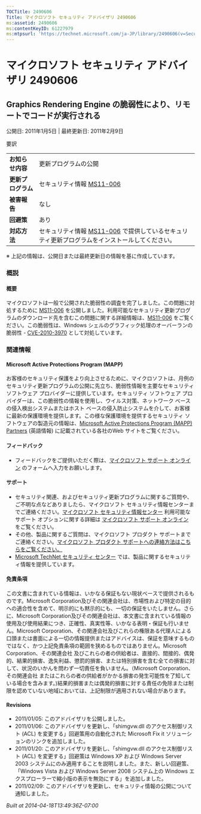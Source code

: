 ```yaml
---
TOCTitle: 2490606
Title: マイクロソフト セキュリティ アドバイザリ 2490606
ms:assetid: 2490606
ms:contentKeyID: 61227979
ms:mtpsurl: 'https://technet.microsoft.com/ja-JP/library/2490606(v=Security.10)'
---
```


マイクロソフト セキュリティ アドバイザリ 2490606
================================================

Graphics Rendering Engine の脆弱性により、リモートでコードが実行される
----------------------------------------------------------------------

公開日: 2011年1月5日 | 最終更新日: 2011年2月9日

要訳

|                    |                                                                                                                                                           |
|--------------------|-----------------------------------------------------------------------------------------------------------------------------------------------------------|
| **お知らせ内容**   | 更新プログラムの公開                                                                                                                                      |
| **更新プログラム** | セキュリティ情報 [MS11-006](https://technet.microsoft.com/security/bulletin/ms11-006)                                                                      |
| **被害報告**       | なし                                                                                                                                                      |
| **回避策**         | あり                                                                                                                                                      |
| **対応方法**       | セキュリティ情報 [MS11-006](https://technet.microsoft.com/security/bulletin/ms11-006) で提供しているセキュリティ更新プログラムをインストールしてください。 |

※ 上記の情報は、公開日または最終更新日の情報を基に作成しています。

### 概説

#### 概要

マイクロソフトは一般で公開された脆弱性の調査を完了しました。この問題に対処するために [MS11-006](https://technet.microsoft.com/security/bulletin/ms11-006) を公開しました。利用可能なセキュリティ更新プログラムのダウンロード先を含むこの問題に関する詳細情報は、[MS11-006](https://technet.microsoft.com/security/bulletin/ms11-006) をご覧ください。この脆弱性は、Windows シェルのグラフィック処理のオーバーランの脆弱性 - [CVE-2010-3970](https://www.cve.mitre.org/cgi-bin/cvename.cgi?name=cve-2010-3970) として対処しています。

### 関連情報

#### Microsoft Active Protections Program (MAPP)

お客様のセキュリティ保護をより向上させるために、マイクロソフトは、月例のセキュリティ更新プログラムの公開に先立ち、脆弱性情報を主要なセキュリティ ソフトウェア プロバイダーに提供しています。セキュリティ ソフトウェア プロバイダーは、この脆弱性の情報を使用し、ウイルス対策、ネットワーク ベースの侵入検出システムまたはホスト ベースの侵入防止システムを介して、お客様に最新の保護環境を提供します。この様な保護環境を提供するセキュリティ ソフトウェアの製造元の情報は、[Microsoft Active Protections Program (MAPP) Partners](https://www.microsoft.com/security/msrc/mapp/partners.mspx) (英語情報) に記載されている各社のWeb サイトをご覧ください。

#### フィードバック

-   フィードバックをご提供いただく際は、[マイクロソフト サポート オンライン](https://support.microsoft.com/common/survey.aspx?scid=sw;en;1257&showpage=1&ws=technet&sd=tech) のフォームへ入力をお願いします。

#### サポート

-   セキュリティ関連、およびセキュリティ更新プログラムに関するご質問や、ご不明な点などありましたら、マイクロソフト セキュリティ情報センターまでご連絡ください。[マイクロソフト セキュリティ情報センター](https://www.microsoft.com/japan/security/sicinfo.mspx) 利用可能なサポート オプションに関する詳細は [マイクロソフト サポート オンライン](https://support.microsoft.com/) をご覧ください。
-   その他、製品に関するご質問は、マイクロソフト プロダクト サポートまでご連絡ください。[マイクロソフト プロダクト サポートへの連絡方法はこちらをご覧ください。](https://support.microsoft.com/select/?target=assistance)
-   [Microsoft TechNet セキュリティ センター](https://technet.microsoft.com/ja-jp/security/default.aspx) では、製品に関するセキュリティ情報を提供しています。

#### 免責条項

この文書に含まれている情報は、いかなる保証もない現状ベースで提供されるものです。Microsoft Corporation及びその関連会社は、市場性および特定の目的への適合性を含めて、明示的にも黙示的にも、一切の保証をいたしません。さらに、Microsoft Corporation及びその関連会社は、本文書に含まれている情報の使用及び使用結果につき、正確性、真実性等、いかなる表明・保証も行いません。Microsoft Corporation、その関連会社及びこれらの権限ある代理人による口頭または書面による一切の情報提供またはアドバイスは、保証を意味するものではなく、かつ上記免責条項の範囲を狭めるものではありません。Microsoft Corporation、その関連会社 及びこれらの者の供給者は、直接的、間接的、偶発的、結果的損害、逸失利益、懲罰的損害、または特別損害を含む全ての損害に対して、状況のいかんを問わず一切責任を負いません。（Microsoft Corporation、その関連会社 またはこれらの者の供給者がかかる損害の発生可能性を了知している場合を含みます。)結果的損害または偶発的損害に対する責任の免除または制限を認めていない地域においては、上記制限が適用されない場合があります。

#### Revisions

-   2011/01/05: このアドバイザリを公開しました。
-   2011/01/06: このアドバイザリを更新し、「shimgvw.dll のアクセス制御リスト (ACL) を変更する」回避策用の自動化された Microsoft Fix it ソリューションのリンクを追加しました。
-   2011/01/20: このアドバイザリを更新し、「shimgvw.dll のアクセス制御リスト (ACL) を変更する」回避策は Windows XP および Windows Server 2003 システムにのみ適用することを説明しました。また、新しい回避策、「Windows Vista および Windows Server 2008 システム上の Windows エクスプローラーで縮小版の表示を無効にする」を追加しました。
-   2011/02/09: このアドバイザリを更新し、セキュリティ情報の公開について通知しました。

*Built at 2014-04-18T13:49:36Z-07:00*
